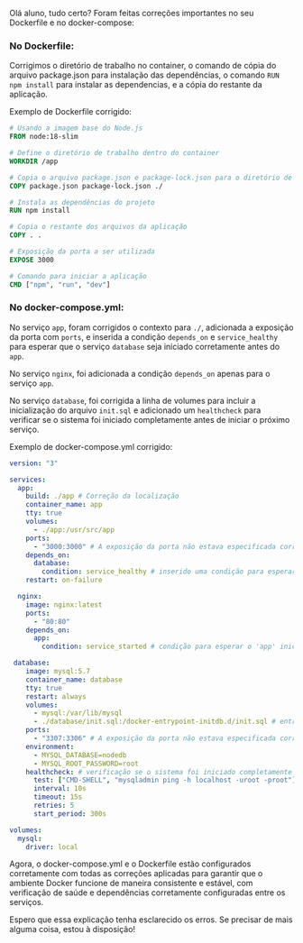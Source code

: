 Olá aluno, tudo certo? Foram feitas correções importantes no seu Dockerfile e no docker-compose:

### No Dockerfile:

Corrigimos o diretório de trabalho no container, o comando de cópia do arquivo package.json para instalação das dependências, o comando `RUN npm install` para instalar as dependencias, e a cópia do restante da aplicação.

Exemplo de Dockerfile corrigido:

```dockerfile
# Usando a imagem base do Node.js
FROM node:18-slim

# Define o diretório de trabalho dentro do container
WORKDIR /app

# Copia o arquivo package.json e package-lock.json para o diretório de trabalho
COPY package.json package-lock.json ./

# Instala as dependências do projeto
RUN npm install

# Copia o restante dos arquivos da aplicação
COPY . .

# Exposição da porta a ser utilizada
EXPOSE 3000

# Comando para iniciar a aplicação
CMD ["npm", "run", "dev"]
```

### No docker-compose.yml:

No serviço `app`, foram corrigidos o contexto para `./`, adicionada a exposição da porta com `ports`, e inserida a condição `depends_on` e `service_healthy` para esperar que o serviço `database` seja iniciado corretamente antes do `app`.

No serviço `nginx`, foi adicionada a condição `depends_on` apenas para o serviço `app`.

No serviço `database`, foi corrigida a linha de volumes para incluir a inicialização do arquivo `init.sql` e adicionado um `healthcheck` para verificar se o sistema foi iniciado completamente antes de iniciar o próximo serviço.

Exemplo de docker-compose.yml corrigido:

```yaml
version: "3"

services:
  app:
    build: ./app # Correção da localização
    container_name: app
    tty: true
    volumes:
      - ./app:/usr/src/app
    ports:
      - "3000:3000" # A exposição da porta não estava especificada corretamente
    depends_on:
      database:
        condition: service_healthy # inserido uma condição para esperar o 'database' iniciar corretamente antes do serviço ser iniciado
    restart: on-failure

  nginx:
    image: nginx:latest
    ports:
      - "80:80"
    depends_on:
      app:
        condition: service_started # condição para esperar o 'app' iniciar

 database:
    image: mysql:5.7
    container_name: database
    tty: true
    restart: always
    volumes:
      - mysql:/var/lib/mysql
      - ./database/init.sql:/docker-entrypoint-initdb.d/init.sql # entrypoint configurado para executar o arquivo 'init.sql'
    ports:
      - "3307:3306" # A exposição da porta não estava especificada corretamente, foi inserido para facilitar acesso por SGBD externos.
    environment:
      - MYSQL_DATABASE=nodedb
      - MYSQL_ROOT_PASSWORD=root
    healthcheck: # verificação se o sistema foi iniciado completamente antes de iniciar o próximo serviço. Foi inserido um periodo de espera longo visualizando a primeira execução do docker.
      test: ["CMD-SHELL", "mysqladmin ping -h localhost -uroot -proot"]
      interval: 10s
      timeout: 15s
      retries: 5
      start_period: 300s

volumes:
  mysql:
    driver: local

```

Agora, o docker-compose.yml e o Dockerfile estão configurados corretamente com todas as correções aplicadas para garantir que o ambiente Docker funcione de maneira consistente e estável, com verificação de saúde e dependências corretamente configuradas entre os serviços.

Espero que essa explicação tenha esclarecido os erros. Se precisar de mais alguma coisa, estou à disposição!
